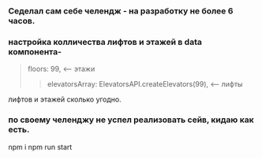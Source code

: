 ### Седелал сам себе челендж - на разработку не более 6 часов.
### настройка колличества лифтов и этажей в data компонента-
> floors: 99, <-- этажи
>> elevatorsArray: ElevatorsAPI.createElevators(99), <-- лифты


лифтов и этажей сколько угодно.
### по своему челенджу не успел реализовать сейв, кидаю как есть.

npm i
npm run start
